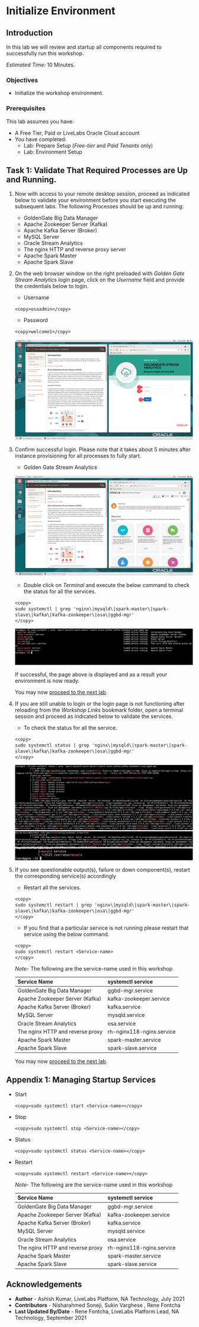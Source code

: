 # Initialize Environment

## Introduction

In this lab we will review and startup all components required to successfully run this workshop.

*Estimated Time:* 10 Minutes.

### Objectives
- Initialize the workshop environment.

### Prerequisites
This lab assumes you have:
- A Free Tier, Paid or LiveLabs Oracle Cloud account
- You have completed:
    - Lab: Prepare Setup (*Free-tier* and *Paid Tenants* only)
    - Lab: Environment Setup

## Task 1: Validate That Required Processes are Up and Running.
1. Now with access to your remote desktop session, proceed as indicated below to validate your environment before you start executing the subsequent labs. The following Processes should be up and running:

    - GoldenGate Big Data Manager
    - Apache Zookeeper Server (Kafka)
    - Apache Kafka Server (Broker)
    - MySQL Server
    - Oracle Stream Analytics
    - The nginx HTTP and reverse proxy server
    - Apache Spark Master
    - Apache Spark Slave

2. On the web browser window on the right preloaded with *Golden Gate Stream Analytics* login page, click on the *Username* field and provide the credentials below to login.

    - Username

    ```
    <copy>osaadmin</copy>
    ```

    - Password

    ```
    <copy>welcome1</copy>
    ```

    ![](images/ggsa-login.png " ")

3. Confirm successful login. Please note that it takes about 5 minutes after instance provisioning for all processes to fully start.

    - Golden Gate Stream Analytics

    ![](images/ggsa-landing.png " ")

    - Double click on *Terminal* and execute the below command to check the status for all the services.

    ```
    <copy>
    sudo systemctl | grep 'nginx\|mysqld\|spark-master\|spark-slave\|kafka\|kafka-zookeeper\|osa\|ggbd-mgr'
    </copy>
    ```

    ![](images/ggsa-terminal-status.png " ")

    If successful, the page above is displayed and as a result your environment is now ready.  

    You may now [proceed to the next lab](#next).

4. If you are still unable to login or the login page is not functioning after reloading from the *Workshop Links* bookmark folder, open a terminal session and proceed as indicated below to validate the services.

    - To check the status for all the service.

    ```
    <copy>
    sudo systemctl status | grep 'nginx\|mysqld\|spark-master\|spark-slave\|kafka\|kafka-zookeeper\|osa\|ggbd-mgr'
    </copy>
    ```

    ![](images/ggsa-terminal2.png " ")
    ![](images/ggsa-terminal3.png " ")
    ![](images/ggsa-terminal4.png " ")


5. If you see questionable output(s), failure or down component(s), restart the corresponding service(s) accordingly

    - Restart all the services.

    ```
    <copy>
    sudo systemctl restart | grep 'nginx\|mysqld\|spark-master\|spark-slave\|kafka\|kafka-zookeeper\|osa\|ggbd-mgr'
    </copy>
    ```

    - If you find that a particular service is not running please restart that service using the below command.

    ```
    <copy>
    sudo systemctl restart <Service-name>
    </copy>
    ```

    *Note*- The following are the service-name used in this workshop

    | Service Name                    |systemctl service             |
    |:-------------                   | :----------------------------|
    | GoldenGate Big Data Manager     | ggbd-mgr.service             |
    | Apache Zookeeper Server (Kafka) | kafka-zookeeper.service      |
    | Apache Kafka Server (Broker)    | kafka.service                |
    | MySQL Server                    | mysqld.service               |
    | Oracle Stream Analytics         | osa.service                  |
    | The nginx HTTP and reverse proxy| rh-nginx118-nginx.service    |
    | Apache Spark Master             | spark-master.service         |
    | Apache Spark Slave              | spark-slave.service          |

    You may now [proceed to the next lab](#next).

## Appendix 1: Managing Startup Services

- Start

    ```
    <copy>sudo systemctl start <Service-name></copy>
    ```

- Stop

    ```
    <copy>sudo systemctl stop <Service-name></copy>
    ```

- Status

    ```
    <copy>sudo systemctl status <Service-name></copy>
    ```

- Restart

    ```
    <copy>sudo systemctl restart <Service-name></copy>
    ```

    *Note*- The following are the service-name used in this workshop

    | Service Name                    |systemctl service             |
    |:-------------                   | :----------------------------|
    | GoldenGate Big Data Manager     | ggbd-mgr.service             |
    | Apache Zookeeper Server (Kafka) | kafka-zookeeper.service      |
    | Apache Kafka Server (Broker)    | kafka.service                |
    | MySQL Server                    | mysqld.service               |
    | Oracle Stream Analytics         | osa.service                  |
    | The nginx HTTP and reverse proxy| rh-nginx118-nginx.service    |
    | Apache Spark Master             | spark-master.service         |
    | Apache Spark Slave              | spark-slave.service          |


## Acknowledgements
* **Author** - Ashish Kumar, LiveLabs Platform, NA Technology, July 2021
* **Contributors** -  Nisharahmed Soneji, Sukin Varghese , Rene Fontcha
* **Last Updated By/Date** - Rene Fontcha, LiveLabs Platform Lead, NA Technology, September 2021
